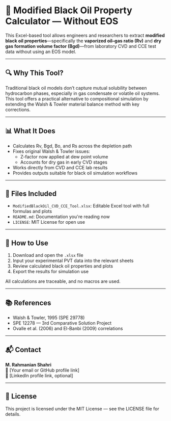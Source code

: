 # 🧪 Modified Black Oil Property Calculator — Without EOS

This Excel-based tool allows engineers and researchers to extract **modified black oil properties**—specifically the **vaporized oil–gas ratio (Rv)** and **dry gas formation volume factor (Bgd)**—from laboratory CVD and CCE test data without using an EOS model.

---

## 🔍 Why This Tool?

Traditional black oil models don’t capture mutual solubility between hydrocarbon phases, especially in gas condensate or volatile oil systems. This tool offers a practical alternative to compositional simulation by extending the Walsh & Towler material balance method with key corrections.

---

## 📊 What It Does

- Calculates Rv, Bgd, Bo, and Rs across the depletion path
- Fixes original Walsh & Towler issues:
  - Z-factor now applied at dew point volume
  - Accounts for dry gas in early CVD stages
- Works directly from CVD and CCE lab results
- Provides outputs suitable for black oil simulation workflows

---

## 📂 Files Included

- `ModifiedBlackOil_CVD_CCE_Tool.xlsx`: Editable Excel tool with full formulas and plots
- `README.md`: Documentation you're reading now
- `LICENSE`: MIT License for open use

---

## 🚀 How to Use

1. Download and open the `.xlsx` file
2. Input your experimental PVT data into the relevant sheets
3. Review calculated black oil properties and plots
4. Export the results for simulation use

All calculations are traceable, and no macros are used.

---

## 📚 References

- Walsh & Towler, 1995 (SPE 29778)
- SPE 12278 — 3rd Comparative Solution Project
- Ovalle et al. (2006) and El-Banbi (2009) correlations

---

## 📬 Contact

**M. Rahmanian Shahri**  
📧 [Your email or GitHub profile link]  
🔗 [LinkedIn profile link, optional]

---

## 🪪 License

This project is licensed under the MIT License — see the LICENSE file for details.
